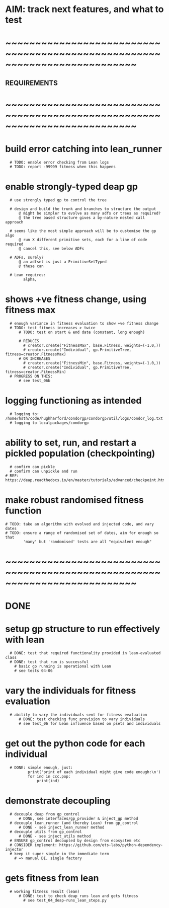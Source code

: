 # AIM: track next features, and what to test

# ~~~~~~~~~~~~~~~~~~~~~~~~~~~~~~~~~~~~~~~~~~~~~~~~~~~~~~~~~~~~~~~~~~~~~~~~~~
## REQUIREMENTS
# ~~~~~~~~~~~~~~~~~~~~~~~~~~~~~~~~~~~~~~~~~~~~~~~~~~~~~~~~~~~~~~~~~~~~~~~~~~

  # build error catching into lean_runner
      # TODO: enable error checking from Lean logs
      # TODO: report -99999 fitness when this happens

  # enable strongly-typed deap gp
      # use strongly typed gp to control the tree

      # design and build the trunk and branches to structure the output
          @ might be simpler to evolve as many adfs or trees as required?
          @ the tree based structure gives a by-nature nested call approach

      # seems like the most simple approach will be to customise the gp algo
          @ run X different primitive sets, each for a line of code required
          @ cancel this, see below ADFs

      # ADFs, surely?
          @ an adfset is just a PrimitiveSetTyped
          @ these can

      # Lean requires:
            alpha,


  # shows +ve fitness change, using fitness max
      # enough variance in fitness evaluation to show +ve fitness change
      # TODO: test fitness increases > twice
          # TODO: test on start & end date (constant, long enough)

          # REDUCES
            # creator.create("FitnessMax", base.Fitness, weights=(-1.0,))
            # creator.create("Individual", gp.PrimitiveTree, fitness=creator.FitnessMax)
          # OR INCREASES
            # creator.create("FitnessMin", base.Fitness, weights=(-1.0,))
            # creator.create("Individual", gp.PrimitiveTree, fitness=creator.FitnessMin)
      # PROGRESS ON THIS:
          # see test_06b


  # logging functioning as intended
      # logging to: /home/hsth/code/hughharford/condorgp/condorgp/util/logs/condor_log.txt
      # logging to localpackages/condorgp


  # ability to set, run, and restart a pickled population (checkpointing)
      # confirm can pickle
      # confirm can unpickle and run
    # REF: https://deap.readthedocs.io/en/master/tutorials/advanced/checkpoint.html

  # make robust randomised fitness function
    # TODO: take an algorithm with evolved and injected code, and vary dates
    # TODO: ensure a range of randomised set of dates, aim for enough so that
            'many' but 'randomised' tests are all "equivalent enough"

# ~~~~~~~~~~~~~~~~~~~~~~~~~~~~~~~~~~~~~~~~~~~~~~~~~~~~~~~~~~~~~~~~~~~~~~~~~~
# DONE

  # setup gp structure to run effectively with lean
      # DONE: test that required functionality provided in lean-evaluated class
      # DONE: test that run is successful
        # basic gp running is operational with Lean
        # see tests 04-06

  # vary the individuals for fitness evaluation
      # ability to vary the individuals sent for fitness evaluation
          # DONE: test checking func provision to vary individuals
          # see test_06 for Lean influence based on psets and individuals


  # get out the python code for each individual
      # DONE: simple enough, just:
              print('print of each individual might give code enough:\n')
              for ind in ccc.pop:
                  print(ind)

  # demonstrate decoupling
      # decouple deap from gp_control
          # DONE, see interfaces/gp_provider & inject_gp method
      # decouple lean_runner (and thereby Lean) from gp_control
          # DONE - see inject_lean_runner method
      # decouple utils from gp_control
          # DONE - see inject_utils method
      # ENSURE gp_control decoupled by design from ecosystem etc
      # CONSIDER implement: https://github.com/ets-labs/python-dependency-injector
      # keep it super simple in the immediate term
        # => manual DI, single factory
  # gets fitness from lean
      # working fitness result (lean)
          # DONE: test to check deap runs lean and gets fitness
            # see test_04_deap-runs_lean_steps.py
